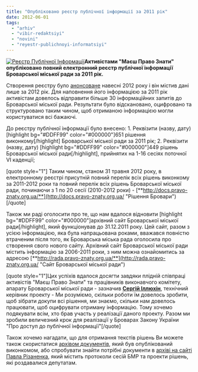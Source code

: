 ```yaml
---
title: "Опубліковано реєстр публічної інформації за 2011 рік"
date: 2012-06-01
tags: 
  - "arhiv"
  - "vibir-redaktsiyi"
  - "novini"
  - "reyestr-publichnoyi-informatsiyi"
---
```


[![](https://mpz.brovary.org/wp-content/uploads/2012/05/Reyestr-Publichnoyi-Informatsiyi.jpg "Реєстр Публічної Інформації")](https://mpz.brovary.org/wp-content/uploads/2012/05/Reyestr-Publichnoyi-Informatsiyi.jpg)**Активістами "Маєш Право Знати" опубліковано повний електронний реєстр публічної інформації Броварської міської ради за 2011 рік.**

Створення реєстру було [анонсоване](https://mpz.brovary.org/stvoreno-gromadskiy-reyestr-publichnoyi-informatsiyi-brovarskoyi-miskoyi-radi/ "Рішення Броварської міської ради") навесні 2012 року і він містив дані лише за 2012 рік. Для наповнення його інформацією за 2011 рік активістам довелось відправити більше 30 інформаційних запитів до Броварської міської ради. Результати було відскановано, оцифровано та структуровано таким чином, щоб отриманою інформацією могли користуватися всі бажаючі.

До реєстру публічної інформації було внесено: 1. Реквізити (назву, дату) \[highlight bg="#DDFF99" color="#000000"\]651 рішення виконкому\[/highlight\] Броварської міської ради за 2011 рік; 2. Реквізити (назву, дату) \[highlight bg="#DDFF99" color="#000000"\]449 рішень Броварської міської ради\[/highlight\], прийнятих на 1-16 сесіях поточної VI каденції;

\[quote style="1"\] Таким чином, станом 31 травня 2012 року, в електронному реєстрі присутній повний перелік всіх рішень виконкому за 2011-2012 роки та повний перелік всіх рішень Броварської міської ради, починаючи з 1 по 20 сесії (2010-2012 роки) - [**http://docs.pravo-znaty.org.ua/**](http://docs.pravo-znaty.org.ua/ "Рішення Бровари") \[/quote\]

Також ми раді оголосити про те, що нам вдалося відновити \[highlight bg="#DDFF99" color="#000000"\]архівний сайт Броварської міської ради\[/highlight\], який функціонував до 31.12.2011 року. Цей сайт, разом з усією інформацією, яка була напрацьована роками, вважався повністю втраченим після того, як Броварська міська рада оголосила про створення свого нового сайту. Архівний сайт Броварської міської ради містить інформацію за 2006-2011 роки, з ним можна ознайомитись за адресою [**http://rada.pravo-znaty.org.ua/**](http://rada.pravo-znaty.org.ua/ "Сайт Броварської міської ради")

\[quote style="1"\]Цих успіхів вдалося досягти завдяки плідній співпраці активістів "Маєш Право Знати" та працівників виконавчого комітету, апарату Броварської міської ради - зазначив [**Сергій Іллюхін**](https://mpz.brovary.org/author/sergilliukhin/ "Сергій Іллюхін"), технічний керівник проекту - Ми розуміємо, скільки роботи їм довелось зробити, щоб зібрати докупи всі рішення, ми знаємо, скільки нам довелось працювати, щоб оцифрувати отриману інформацію. Тому хочемо подякувати всім, хто брав участь у реалізації даного проекту. Разом ми зробили величезний крок для реалізації у Броварах Закону України "Про доступ до публічної інформації"\[/quote\]

Також хочемо нагадати, що для отримання текстів рішень Ви можете також скористатися [архівом документів](https://docs.google.com/open?id=0BxE2NQlPHqm_MTBiYmEwYmYtODhlYi00NzI3LWJmNTktZmVhMDljODVkODg0 "Архів документів"), який був опублікований виконкомом, або спробувати знайти потрібні документи в [архіві на сайті Павла Різаненка](http://rizanenko.org/dokumenty-2 "Архів Різаненко"), який містить протоколи сесій БМР та проекти рішень, які роздавалися депутатам.
